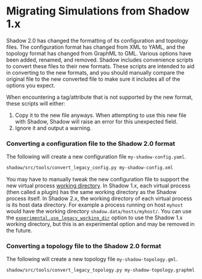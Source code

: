 # Migrating Simulations from Shadow 1.x

Shadow 2.0 has changed the formatting of its configuration and topology files. The configuration format has changed from XML to YAML, and the topology format has changed from GraphML to GML. Various options have been added, renamed, and removed. Shadow includes convenience scripts to convert these files to their new formats. These scripts are intended to aid in converting to the new formats, and you should manually compare the original file to the new converted file to make sure it includes all of the options you expect.

When encountering a tag/attribute that is not supported by the new format, these scripts will either:

1. Copy it to the new file anyways. When attempting to use this new file with Shadow, Shadow will raise an error for this unexpected field.
2. Ignore it and output a warning.

### Converting a configuration file to the Shadow 2.0 format

The following will create a new configuration file `my-shadow-config.yaml`.

```bash
shadow/src/tools/convert_legacy_config.py my-shadow-config.xml
```

You may have to manually tweak the new configuration file to support the new
virtual process [working directory](https://en.wikipedia.org/wiki/Working_directory). In
Shadow 1.x, each virtual process (then called a plugin) has the same working directory as the Shadow process
itself. In Shadow 2.x, the working directory of each virtual process is its host data
directory. For example a process running on host `myhost` would have the working
directory `shadow.data/hosts/myhost/`. You can use the
[`experimental.use_legacy_working_dir`](shadow_config_options.md#experimentaluse_legacy_working_dir)
option to use the Shadow 1.x working directory, but this is an experimental
option and may be removed in the future.

### Converting a topology file to the Shadow 2.0 format

The following will create a new topology file `my-shadow-topology.gml`.

```bash
shadow/src/tools/convert_legacy_topology.py my-shadow-topology.graphml.xml > my-shadow-topology.gml
```
